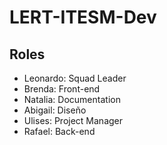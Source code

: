 # LERT-ITESM-Dev
## Roles
* Leonardo: Squad Leader
* Brenda: Front-end
* Natalia: Documentation
* Abigail: Diseño
* Ulises: Project Manager
* Rafael: Back-end
